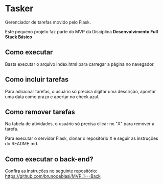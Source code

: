 # Tasker

Gerenciador de tarefas movido pelo Flask.

Este pequeno projeto faz parte do MVP da Disciplina **Desenvolvimento Full Stack Básico** 

## Como executar 

Basta executar o arquivo index.html para carregar a página no navegador.

## Como incluir tarefas
Para adicionar tarefas, o usuário só precisa digitar uma descrição, apontar uma data como prazo e apertar no check azul.

## Como remover tarefas
Na tabela de atividades, o usuário só precisa clicar no "X" para remover a tarefa.

Para executar o servidor Flask, clonar o repositório X e seguir as instruções do README.md.

## Como executar o back-end?
Confira as instruções no seguinte repositório: https://github.com/brunodeblasi/MVP_1---Back
